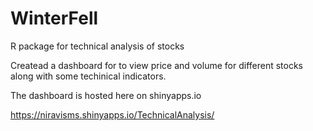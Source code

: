 # WinterFell
R package for technical analysis of stocks

Createad a dashboard for to view price and volume for different stocks along with some techinical indicators. 

The dashboard is hosted here on shinyapps.io

https://niravisms.shinyapps.io/TechnicalAnalysis/
